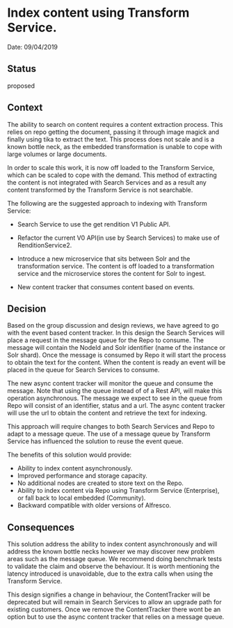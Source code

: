 # Index content using Transform Service.

Date: 09/04/2019

## Status

proposed

## Context

The ability to search on content requires a content extraction process. This relies on repo getting the document, passing it through image magick and finally using tika to extract the text. This process does not scale and is a known bottle neck, as the embedded transformation is unable to cope with large volumes or large documents.

In order to scale this work, it is now off loaded to the Transform Service, which can be scaled to cope with the demand. This method of extracting the content is not integrated with Search Services and as a result any content transformed by the Transform Service is not searchable.

The following are the suggested approach to indexing with Transform Service:

* Search Service to use the get rendition V1 Public API.

* Refactor the current V0 API(in use by Search Services) to make use of RenditionService2.

* Introduce a new microservice that sits between Solr and the transformation service. The content is off loaded to a transformation service and the microservice stores the content for Solr to ingest.

* New content tracker that consumes content based on events.

## Decision

Based on the group discussion and design reviews, we have agreed to go with the event based content tracker.
In this design the Search Services will place a request in the message queue for the Repo to consume.
The message will contain the NodeId and Solr identifier (name of the instance or Solr shard).
Once the message is consumed by Repo it will start the process to obtain the text for the content.
When the content is ready an event will be placed in the queue for Search Services to consume.

The new async content tracker will monitor the queue and consume the message. Note that using the queue instead of of a Rest API, will make this operation asynchronous. The message we expect to see in the queue from Repo will consist of an identifier, status and a url. The async content tracker will use the url to obtain the content and retrieve the text for indexing.

This approach will require changes to both Search Services and Repo to adapt to a message queue.
The use of a message queue by Transform Service has influenced the solution to reuse the event queue.

The benefits of this solution would provide:
* Ability to index content asynchronously.
* Improved performance and storage capacity.
* No additional nodes are created to store text on the Repo.
* Ability to index content via Repo using Transform Service (Enterprise), or fall back to local embedded (Community). 
* Backward compatible with older versions of Alfresco.


## Consequences
This solution address the ability to index content asynchronously and will address the known bottle necks however we may discover new problem areas such as the message queue. We recommend doing benchmark tests to validate the claim and observe the behaviour. It is worth mentioning the latency introduced is unavoidable, due to the extra calls when using the Transform Service.

This design signifies a change in behaviour, the ContentTracker will be deprecated but will remain in Search Services to allow an upgrade path for existing customers. Once we remove the ContentTracker there wont be an option but to use the async content tracker that relies on a message queue.
